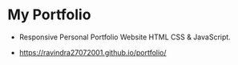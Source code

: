 # My Portfolio

- Responsive Personal Portfolio Website HTML CSS & JavaScript.

- https://ravindra27072001.github.io/portfolio/

